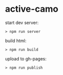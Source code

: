 # active-camo

start dev server:

    > npm run server

build html:

    > npm run build

upload to gh-pages:

    > npm run publish
